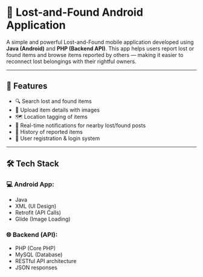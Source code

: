 # 📱 Lost-and-Found Android Application

A simple and powerful Lost-and-Found mobile application developed using **Java (Android)** and **PHP (Backend API)**. This app helps users report lost or found items and browse items reported by others — making it easier to reconnect lost belongings with their rightful owners.

---

## 🚀 Features

- 🔍 Search lost and found items  
- 📸 Upload item details with images  
- 🗺️ Location tagging of items  
- 🔔 Real-time notifications for nearby lost/found posts  
- 🧾 History of reported items  
- 🔐 User registration & login system  

---

## 🛠️ Tech Stack

### 💻 Android App:
- Java
- XML (UI Design)
- Retrofit (API Calls)
- Glide (Image Loading)

### 🌐 Backend (API):
- PHP (Core PHP)
- MySQL (Database)
- RESTful API architecture
- JSON responses

